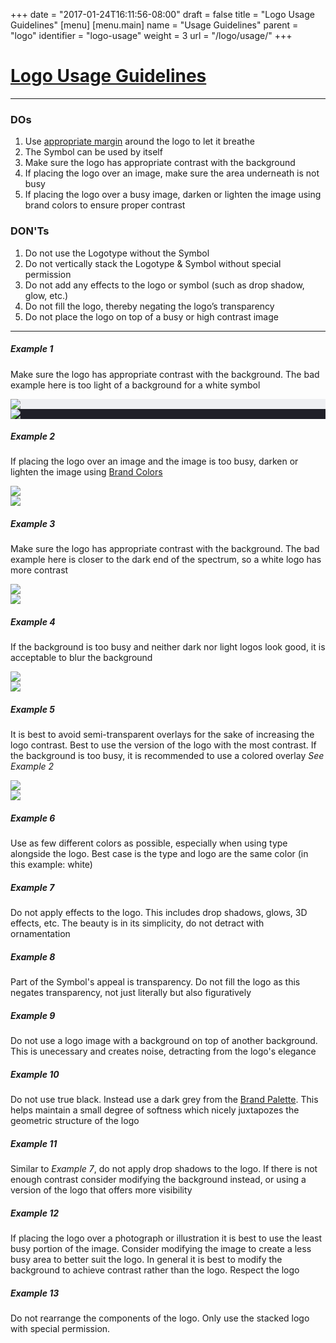 +++
date = "2017-01-24T16:11:56-08:00"
draft = false
title = "Logo Usage Guidelines"
[menu]
  [menu.main]
    name = "Usage Guidelines"
    parent = "logo"
    identifier = "logo-usage"
    weight = 3
    url = "/logo/usage/"
+++

<div class="row text-left">
  <div class="col-xs-12">
    <div class="page-header">
      <a class="page-header--anchor" id="title"></a>
      <a href="#title">
        <h1>Logo Usage Guidelines</h1>
      </a>
    </div>
  </div>
  <div class="col-xs-12">
    <hr class="dark" />
  </div>
  <div class="col-sm-6">
    <h3>DOs</h3>
    <ol>
      <li>Use <a href='{{< relref "logo/anatomy.md" >}}'>appropriate margin</a> around the logo to let it breathe</li>
      <li>The Symbol can be used by itself</li>
      <li>Make sure the logo has appropriate contrast with the background</li>
      <li>If placing the logo over an image, make sure the area underneath is not busy</li>
      <li>If placing the logo over a busy image, darken or lighten the image using brand colors to ensure proper contrast</li>
    </ol>
  </div>
  <div class="col-sm-6">
    <h3>DON'Ts</h3>
    <ol>
      <li>Do not use the Logotype without the Symbol</li>
      <li>Do not vertically stack the Logotype & Symbol without special permission</li>
      <li>Do not add any effects to the logo or symbol (such as drop shadow, glow, etc.)</li>
      <li>Do not fill the logo, thereby negating the logo’s transparency</li>
      <li>Do not place the logo on top of a busy or high contrast image</li>
    </ol>
  </div>
  <div class="col-xs-12">
    <hr class="dark" />
  </div>
</div>

<div class="row logo-usage-example">
  <div class="col-sm-4">
    <h5>Example 1</h5>
    <p>Make sure the logo has appropriate contrast with the background. The bad example here is too light of a background for a white symbol</p>
  </div>
  <div class="col-sm-8">
    <div class="logo-usage logo-usage--dont" style='background-color: #EEEFF2;'>
      <img src="/img/logo-usage/logo-symbol-white.svg"/>
    </div>
    <div class="logo-usage logo-usage--do" style='background-color: #202028;'>
      <img src="/img/logo-usage/logo-symbol-white.svg"/>
    </div>
  </div>
</div>

<div class="row logo-usage-example">
  <div class="col-sm-4">
    <h5>Example 2</h5>
    <p>If placing the logo over an image and the image is too busy, darken or lighten the image using <a href='{{< relref "visual/colors.md" >}}'>Brand Colors</a></p>
  </div>
  <div class="col-sm-8">
    <div class="logo-usage logo-usage--dont example2-dont">
      <img src="/img/logo-usage/logo-symbol-white.svg"/>
    </div>
    <div class="logo-usage logo-usage--do example2-do">
      <img src="/img/logo-usage/logo-symbol-white.svg"/>
    </div>
  </div>
</div>

<div class="row logo-usage-example">
  <div class="col-sm-4">
    <h5>Example 3</h5>
    <p>Make sure the logo has appropriate contrast with the background. The bad example here is closer to the dark end of the spectrum, so a white logo has more contrast</p>
  </div>
  <div class="col-sm-8">
    <div class="logo-usage logo-usage--dont example3-dont">
      <img src="/img/logo-usage/logo-symbol-black.svg"/>
    </div>
    <div class="logo-usage logo-usage--do example3-do">
      <img src="/img/logo-usage/logo-symbol-white.svg"/>
    </div>
  </div>
</div>

<div class="row logo-usage-example">
  <div class="col-sm-4">
    <h5>Example 4</h5>
    <p>If the background is too busy and neither dark nor light logos look good, it is acceptable to blur the background</p>
  </div>
  <div class="col-sm-8">
    <div class="logo-usage logo-usage--dont example4-dont">
      <img src="/img/logo-usage/logo-symbol-white.svg"/>
    </div>
    <div class="logo-usage logo-usage--do example4-do">
      <img src="/img/logo-usage/logo-symbol-white.svg"/>
    </div>
  </div>
</div>

<div class="row logo-usage-example">
  <div class="col-sm-4">
    <h5>Example 5</h5>
    <p>It is best to avoid semi-transparent overlays for the sake of increasing the logo contrast. Best to use the version of the logo with the most contrast. If the background is too busy, it is recommended to use a colored overlay <em>See Example 2</em></p>
  </div>
  <div class="col-sm-8">
    <div class="logo-usage logo-usage--dont example5-dont">
      <img src="/img/logo-usage/logo-symbol-white.svg"/>
    </div>
    <div class="logo-usage logo-usage--do example5-do">
      <img src="/img/logo-usage/logo-symbol-black.svg"/>
    </div>
  </div>
</div>

<div class="row logo-usage-example">
  <div class="col-sm-4">
    <h5>Example 6</h5>
    <p>Use as few different colors as possible, especially when using type alongside the logo. Best case is the type and logo are the same color (in this example: white)</p>
  </div>
  <div class="col-sm-8">
    <div class="logo-usage logo-usage--dont example6-dont"></div>
    <div class="logo-usage logo-usage--do example6-do"></div>
  </div>
</div>

<div class="row logo-usage-example">
  <div class="col-sm-4">
    <h5>Example 7</h5>
    <p>Do not apply effects to the logo. This includes drop shadows, glows, 3D effects, etc. The beauty is in its simplicity, do not detract with ornamentation</p>
  </div>
  <div class="col-sm-8">
    <div class="logo-usage logo-usage--dont example7-dont"></div>
    <div class="logo-usage logo-usage--dont example7-dont2"></div>
  </div>
</div>

<div class="row logo-usage-example">
  <div class="col-sm-4">
    <h5>Example 8</h5>
    <p>Part of the Symbol's appeal is transparency. Do not fill the logo as this negates transparency, not just literally but also figuratively</p>
  </div>
  <div class="col-sm-8">
    <div class="logo-usage logo-usage--dont example8-dont"></div>
    <div class="logo-usage logo-usage--do example8-do"></div>
  </div>
</div>

<div class="row logo-usage-example">
  <div class="col-sm-4">
    <h5>Example 9</h5>
    <p>Do not use a logo image with a background on top of another background. This is unecessary and creates noise, detracting from the logo's elegance</p>
  </div>
  <div class="col-sm-8">
    <div class="logo-usage logo-usage--dont example9-dont"></div>
    <div class="logo-usage logo-usage--do example9-do"></div>
  </div>
</div>

<div class="row logo-usage-example">
  <div class="col-sm-4">
    <h5>Example 10</h5>
    <p>Do not use true black. Instead use a dark grey from the <a href='{{< relref "visual/colors.md" >}}'>Brand Palette</a>. This helps maintain a small degree of softness which nicely juxtapozes the geometric structure of the logo</p>
  </div>
  <div class="col-sm-8">
    <div class="logo-usage logo-usage--dont example10-dont"></div>
    <div class="logo-usage logo-usage--do example10-do"></div>
  </div>
</div>

<div class="row logo-usage-example">
  <div class="col-sm-4">
    <h5>Example 11</h5>
    <p>Similar to <em>Example 7</em>, do not apply drop shadows to the logo. If there is not enough contrast consider modifying the background instead, or using a version of the logo that offers more visibility</p>
  </div>
  <div class="col-sm-8">
    <div class="logo-usage logo-usage--dont example11-dont"></div>
    <div class="logo-usage logo-usage--do example11-do"></div>
  </div>
</div>

<div class="row logo-usage-example">
  <div class="col-sm-4">
    <h5>Example 12</h5>
    <p>If placing the logo over a photograph or illustration it is best to use the least busy portion of the image. Consider modifying the image to create a less busy area to better suit the logo. In general it is best to modify the background to achieve contrast rather than the logo. Respect the logo</p>
  </div>
  <div class="col-sm-8">
    <div class="logo-usage logo-usage--dont example12-dont"></div>
    <div class="logo-usage logo-usage--do example12-do"></div>
  </div>
</div>

<div class="row logo-usage-example">
  <div class="col-sm-4">
    <h5>Example 13</h5>
    <p>Do not rearrange the components of the logo. Only use the stacked logo with special permission.</p>
  </div>
  <div class="col-sm-8">
    <div class="logo-usage logo-usage--dont example13-dont"></div>
    <div class="logo-usage logo-usage--do example13-do"></div>
  </div>
</div>